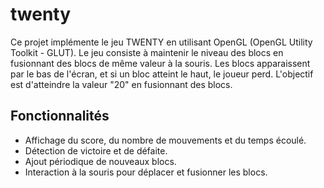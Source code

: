 # twenty

Ce projet implémente le jeu TWENTY en utilisant OpenGL (OpenGL Utility Toolkit - GLUT). Le jeu consiste à maintenir le niveau des blocs en fusionnant des blocs de même valeur à la souris. Les blocs apparaissent par le bas de l'écran, et si un bloc atteint le haut, le joueur perd. L'objectif est d'atteindre la valeur "20" en fusionnant des blocs.

## Fonctionnalités
- Affichage du score, du nombre de mouvements et du temps écoulé.
- Détection de victoire et de défaite.
- Ajout périodique de nouveaux blocs.
- Interaction à la souris pour déplacer et fusionner les blocs.

